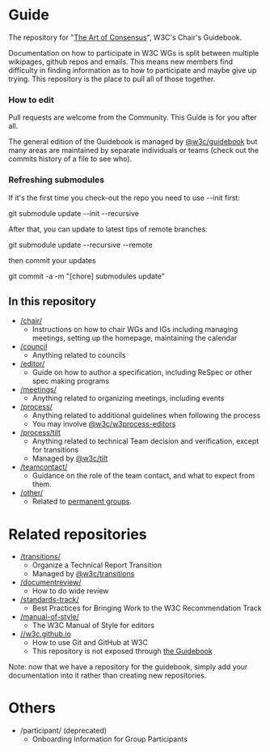 # Guide

The repository for "[The Art of Consensus](https://www.w3.org/Guide/)", W3C's Chair's Guidebook.

Documentation on how to participate in W3C WGs is split between multiple wikipages, github repos and emails. This means new members find difficulty in finding information as to how to participate and maybe give up trying. This repository is the place to pull all of those
together.

### How to edit

Pull requests are welcome from the Community. This Guide is for you after all.

The general edition of the Guidebook is managed by [@w3c/guidebook](https://github.com/orgs/w3c/teams/guidebook) but many areas are maintained by separate individuals or teams (check out the commits history of a file to see who).

### Refreshing submodules

If it's the first time you check-out the repo you need to use --init first:

git submodule update --init --recursive

After that, you can update to latest tips of remote branches:

git submodule update --recursive --remote

then commit your updates

git commit -a -m "[chore] submodules update"

## In this repository

* [/chair/](https://github.com/w3c/Guide/tree/main/chair)
  * Instructions on how to chair WGs and IGs including managing meetings, setting up the homepage, maintaining the calendar
* [/council](https://github.com/w3c/Guide/tree/main/council)
  * Anything related to councils
* [/editor/](https://github.com/w3c/Guide/tree/main/editor)
  * Guide on how to author a specification, including ReSpec or other spec making programs
* [/meetings/](https://github.com/w3c/Guide/tree/main/meetings)
  * Anything related to organizing meetings, including events
* [/process/](https://github.com/w3c/Guide/tree/main/process)
  * Anything related to additional guidelines when following the process
  * You may involve [@w3c/w3process-editors](https://github.com/orgs/w3c/teams/w3process-editors)
* [/process/tilt](https://github.com/w3c/Guide/tree/main/process/tilt)
  * Anything related to technical Team decision and verification, except for transitions
  * Managed by [@w3c/tilt](https://github.com/orgs/w3c/teams/tilt)
* [/teamcontact/](https://github.com/w3c/Guide/tree/main/teamcontact)
  * Guidance on the role of the team contact, and what to expect from them.
* [/other/](https://github.com/w3c/Guide/tree/main/other)
  * Related to [permanent groups](https://www.w3.org/groups/).

# Related repositories

* [/transitions/](https://github.com/w3c/transitions)
  * Organize a Technical Report Transition
  * Managed by [@w3c/transitions](https://github.com/orgs/w3c/teams/transitions)
* [/documentreview/](https://github.com/w3c/documentreview)
  * How to do wide review
* [/standards-track/](https://github.com/w3c/standards-track)
  * Best Practices for Bringing Work to the W3C Recommendation Track
* [/manual-of-style/](https://github.com/w3c/manual-of-style)
  * The W3C Manual of Style for editors
* [//w3c.github.io](https://github.com/w3c/w3c.github.io)
  * How to use Git and GitHub at W3C
  * This repository is not exposed through [the Guidebook](https://www.w3.org/Guide)

Note: now that we have a repository for the guidebook, simply add your documentation into it rather than creating new repositories.

# Others

* /participant/ (deprecated)
  * Onboarding Information for Group Participants
